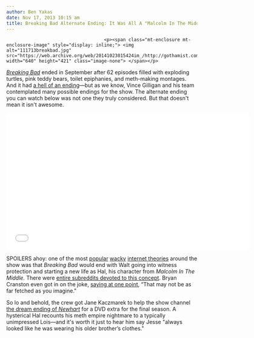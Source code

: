 ```yaml
---
author: Ben Yakas
date: Nov 17, 2013 10:15 am
title: Breaking Bad Alternate Ending: It Was All A "Malcolm In The Middle" Dream
---
```


	
										<p><span class="mt-enclosure mt-enclosure-image" style="display: inline;"> <img alt="111713breakbad.jpg" src="https://web.archive.org/web/20141023015424im_/http://gothamist.com/attachments/byakas/111713breakbad.jpg" width="640" height="421" class="image-none"> </span></p>

<p><a href="https://web.archive.org/web/20141023015424/http://gothamist.com/tags/breakingbad"><em>Breaking Bad</em></a> ended in September after 62 episodes filled with exploding turtles, pink teddy bears, toilet epiphanies, and meth-making montages. And it had <a href="https://web.archive.org/web/20141023015424/http://gothamist.com/2013/09/30/breaking_bad_series_finale_recap.php">a hell of an ending</a>&#x2014;but as we know, Vince Gilligan and his team contemplated many possible endings for the show. The alternate ending you can watch below was not one they truly considered. But that doesn&apos;t mean it isn&apos;t awesome.</p>

<p><iframe width="640" height="360" src="//web.archive.org/web/20141023015424if_/http://www.youtube.com/embed/9kZivVxB3vU" frameborder="0" allowfullscreen></iframe></p>

<p>SPOILERS ahoy: one of the most <a href="https://web.archive.org/web/20141023015424/http://www.hitfix.com/comedy/8-insane-breaking-bad-theories-that-should-be-laughed-off-the-internet">popular</a> <a href="https://web.archive.org/web/20141023015424/http://www.uproxx.com/tv/2012/08/insane-breaking-bad-theory-backed-by-questionable-evidence-so-good-it-might-be-true/">wacky</a> <a href="https://web.archive.org/web/20141023015424/http://www.buzzfeed.com/daves4/proof-that-breaking-bad-is-totally-a-spin-off-of">internet theories</a> around the show was that <em>Breaking Bad</em> would end with Walt going into witness protection and starting a new life as Hal, his character from <em>Malcolm In The Middle.</em> There were <a href="https://web.archive.org/web/20141023015424/http://www.reddit.com/r/breakinginthemiddle">entire subreddits devoted to this concept</a>. Bryan Cranston even got in on the joke, <a href="https://web.archive.org/web/20141023015424/http://insidetv.ew.com/2013/07/30/breaking-bad-ending-bryan-cranston/">saying at one point</a>, &#x201C;That may not be as far fetched as you imagine.&quot;  </p>

<p>So lo and behold, the crew got Jane Kaczmarek to help the show channel <a href="https://web.archive.org/web/20141023015424/http://www.youtube.com/watch?v=OwYw2i2icNg">the dream ending of <em>Newhart</em></a> for a DVD extra for the final season. A hysterical Hal recounts his meth empire nightmare to a typically unimpressed Lois&#x2014;and it&apos;s worth it just to hear him say Jesse &quot;always looked like he was wearing his older brother&#x2019;s clothes.&quot;</p>					
										
									
				